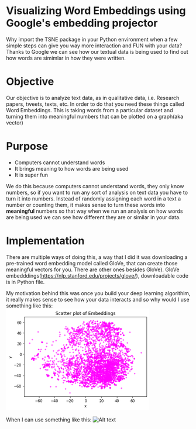 # Visualizing Word Embeddings using Google's embedding projector
Why import the TSNE package in your Python environment when a few simple steps can give you way more interaction and FUN with your data? Thanks to Google we can see how our textual data is being used to find out how words are simimlar in how they were written. 


# Objective
Our objective is to analyze text data, as in qualitative data, i.e. Research papers, tweets, texts, etc. In order to do that you need these things called Word Embeddings. This is taking words from a particular dataset and turning them into meaningful numbers that can be plotted on a graph(aka vector)

# Purpose
- Computers cannot understand words 
- It brings meaning to how words are being used
- It is super fun

We do this because computers cannot understand words, they only know numbers, so if you want to run any sort of analysis on text data you have to turn it into numbers. Instead of randomly assigning each word in a text a number or counting them, it makes sense to turn these words into **meaningful** numbers so that way when we run an analysis on how words are being used we can see how different they are or similar in your data. 

# Implementation

There are multiple ways of doing this, a way that I did it was downloading a pre-trained word embedding model called GloVe, that can create those meaningful vectors for you. There are other ones besides GloVe). 
GloVe embedddings(https://nlp.stanford.edu/projects/glove/), downloadable code is in Python file.

My motivation behind this was once you build your deep learning algorithim, it really makes sense to see how your data interacts and so why would I use something like this:
![Alt text](scatter.png?raw=true "Title")

When I can use something like this:
                                                                  ![Alt text](embGIF.gif?raw=true "Title")





